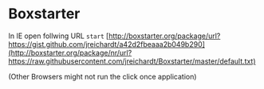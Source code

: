 # Boxstarter
In IE open follwing URL
`start` [http://boxstarter.org/package/url?https://gist.github.com/jreichardt/a42d2fbeaaa2b049b290](http://boxstarter.org/package/nr/url?https://raw.githubusercontent.com/jreichardt/Boxstarter/master/default.txt)

(Other Browsers might not run the click once application)

